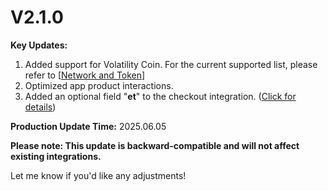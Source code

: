 # V2.1.0

**Key Updates:**

1. Added support for Volatility Coin. For the current supported list, please refer to \[[Network and Token](../network-or-token-or-wallet/networkandtokens/)]
2. Optimized app product interactions.
3. Added an optional field "**et**" to the checkout integration. ([Click for details](../integrationCashier/widget-can-shu.md))



**Production Update Time:**  2025.06.05



**Please note: This update is backward-compatible and will not affect existing integrations.**

Let me know if you'd like any adjustments!
